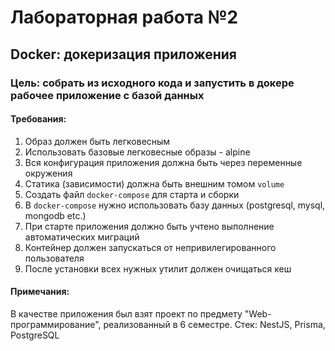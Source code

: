 # Лабораторная работа №2

## Docker: докеризация приложения

### Цель: собрать из исходного кода и запустить в докере рабочее приложение с базой данных

#### Требования:
1. Образ должен быть легковесным
2. Использовать базовые легковесные образы - alpine
3. Вся конфигурация приложения должна быть через переменные окружения
4. Статика (зависимости) должна быть внешним томом `volume`
5. Создать файл `docker-compose` для старта и сборки
6. В `docker-compose` нужно использовать базу данных (postgresql, mysql, mongodb etc.)
7. При старте приложения должно быть учтено выполнение автоматических миграций
8. Контейнер должен запускаться от непривилегированного пользователя
9. После установки всех нужных утилит должен очищаться кеш

#### Примечания:
В качестве приложения был взят проект по предмету "Web-программирование", реализованный в 6 семестре. Стек: NestJS, Prisma, PostgreSQL